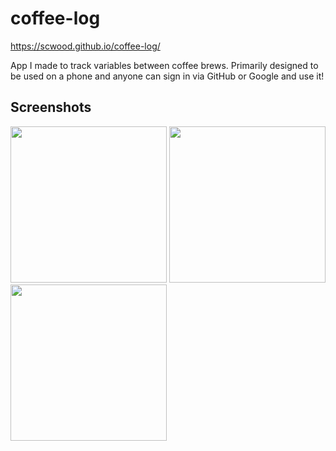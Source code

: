 # coffee-log

https://scwood.github.io/coffee-log/

App I made to track variables between coffee brews. Primarily designed to be used on a phone and anyone can sign in via GitHub or Google and use it!

## Screenshots

<p>
  <img src="https://user-images.githubusercontent.com/9126138/226772880-e25e0251-7f17-48c8-a905-b125b2540bca.png" width=250>
  <img src="https://user-images.githubusercontent.com/9126138/226773301-3f3ea5e3-1874-4a8d-8e5d-ca7767407452.png" width=250>
  <img src="https://user-images.githubusercontent.com/9126138/226773238-bd432dac-df3e-4c66-b774-e9df5d7ebc6f.png" width=250>
</p>
